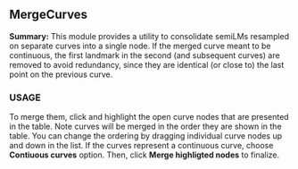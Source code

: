 ## MergeCurves
**Summary:** This module provides a utility to consolidate semiLMs resampled on separate curves into a single node. If the merged curve meant to be continuous, the first landmark in the second (and subsequent curves) are removed to avoid redundancy, since they are identical (or close to) the last point on the previous curve.

### USAGE

To merge them, click and highlight the open curve nodes that are presented in the table. Note curves will be merged in the order they are shown in the table. You can change the ordering by dragging  individual curve nodes up and down in the list. If the curves represent a continuous curve, choose **Contiuous curves** option. Then, click **Merge  highligted nodes** to finalize.
